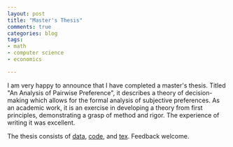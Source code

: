 ```yaml
---
layout: post
title: "Master's Thesis"
comments: true
categories: blog
tags:
- math
- computer science
- economics

---
```


I am very happy to announce that I have completed a master's thesis. Titled "An Analysis of Pairwise Preference", it describes a theory of decision-making which allows for the formal analysis of subjective preferences. As an academic work, it is an exercise in developing a theory from first principles, demonstrating a grasp of method and rigor. The experience of writing it was excellent.

The thesis consists of [data](https://github.com/kronosapiens/thesis/tree/master/data), [code](https://github.com/kronosapiens/thesis/tree/master/code), and [tex](http://nbviewer.jupyter.org/github/kronosapiens/thesis/blob/master/tex/thesis.pdf). Feedback welcome.